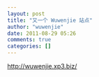 ```yaml
---
layout: post
title: "又一个 Wuwenjie 站点"
author: "wuwenjie"
date: 2011-08-29 05:26
comments: true
categories: []
---
```

<a title="http://wuwenjie.xp3.biz/" href="http://wuwenjie.xp3.biz/" target="_blank">http://wuwenjie.xp3.biz/</a>